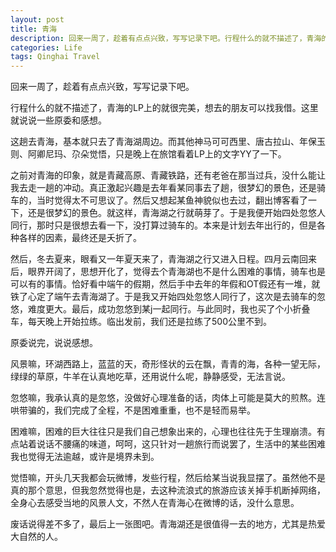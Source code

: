 ```yaml
---
layout: post
title: 青海
description: 回来一周了，趁着有点点兴致，写写记录下吧。行程什么的就不描述了，青海的LP上的就很完美，想去的朋友可以找我借。这里就说说一些原委和感想。
categories: Life
tags: Qinghai Travel
---
```

回来一周了，趁着有点点兴致，写写记录下吧。

行程什么的就不描述了，青海的LP上的就很完美，想去的朋友可以找我借。这里就说说一些原委和感想。

这趟去青海，基本就只去了青海湖周边。而其他神马可可西里、唐古拉山、年保玉则、阿卿尼玛、尕朵觉悟，只是晚上在旅馆看着LP上的文字YY了一下。

之前对青海的印象，就是青藏高原、青藏铁路，还有老爸在那当过兵，没什么能让我去走一趟的冲动。真正激起兴趣是去年看某同事去了趟，很梦幻的景色，还是骑车的，当时觉得太不可思议了。然后又想起某鱼神貌似也去过，翻出博客看了一下，还是很梦幻的景色。就这样，青海湖之行就萌芽了。于是我便开始四处忽悠人同行，那时只是很想去看一下，没打算过骑车的。本来是计划去年出行的，但是各种各样的因素，最终还是夭折了。

然后，冬去夏来，眼看又一年夏天来了，青海湖之行又进入日程。四月云南回来后，眼界开阔了，思想开化了，觉得去个青海湖也不是什么困难的事情，骑车也是可以有的事情。恰好看中端午的假期，然后手中去年的年假和OT假还有一堆，就铁了心定了端午去青海湖了。于是我又开始四处忽悠人同行了，这次是去骑车的忽悠，难度更大。最后，成功忽悠到某j一起同行。与此同时，我也买了个小折叠车，每天晚上开始拉练。临出发前，我们还是拉练了500公里不到。

原委说完，说说感想。

风景嘛，环湖西路上，蓝蓝的天，奇形怪状的云在飘，青青的海，各种一望无际，绿绿的草原，牛羊在认真地吃草，还用说什么呢，静静感受，无法言说。

忽悠嘛，我承认真的是忽悠，没做好心理准备的话，肉体上可能是莫大的煎熬。连哄带骗的，我们完成了全程，不是困难重重，也不是轻而易举。

困难嘛，困难的巨大往往只是我们自己想象出来的，心理也往往先于生理崩溃。有点站着说话不腰痛的味道，呵呵，这只针对一趟旅行而说罢了，生活中的某些困难我也觉得无法逾越，或许是境界未到。

觉悟嘛，开头几天我都会玩微博，发些行程，然后给某当说我显摆了。虽然他不是真的那个意思，但我忽然觉得也是，去这种流浪式的旅游应该关掉手机断掉网络，全身心去感受当地的风景人文，不然人在青海心在微博的话，没什么意思。

废话说得差不多了，最后上一张图吧。青海湖还是很值得一去的地方，尤其是热爱大自然的人。